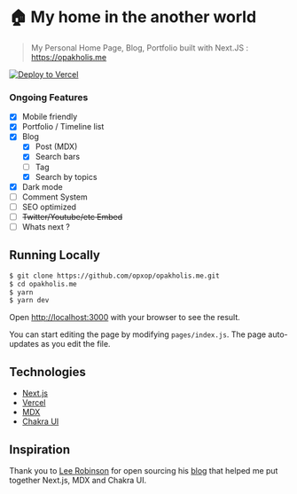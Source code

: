 # 🏠  My home in the another world

> My Personal Home Page, Blog, Portfolio built with Next.JS : https://opakholis.me

[![Deploy to Vercel](https://vercel.com/button)](https://opakholis.me)

### Ongoing Features

- [x] Mobile friendly
- [x] Portfolio / Timeline list
- [x] Blog
  - [x] Post (MDX)
  - [x] Search bars
  - [ ] Tag
  - [X] Search by topics
- [x] Dark mode
- [ ] Comment System
- [ ] SEO optimized
- [ ] ~~Twitter/Youtube/etc Embed~~
- [ ] Whats next ?

## Running Locally

```bash
$ git clone https://github.com/opxop/opakholis.me.git
$ cd opakholis.me
$ yarn
$ yarn dev
```

Open [http://localhost:3000](http://localhost:3000) with your browser to see the result.

You can start editing the page by modifying `pages/index.js`. The page auto-updates as you edit the file.

## Technologies

- [Next.js](https://nextjs.org/)
- [Vercel](https://vercel.com)
- [MDX](https://github.com/hashicorp/next-mdx-enhanced)
- [Chakra UI](https://chakra-ui.com/)

## Inspiration

Thank you to [Lee Robinson](https://twitter.com/leeerob/) for open sourcing his [blog](https://github.com/leerob/leerob.io) that helped me put together Next.js, MDX and Chakra UI.
